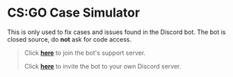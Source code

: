 # CS:GO Case Simulator
This is only used to fix cases and issues found in the Discord bot. The bot is closed source, do **not** ask for code access.
> Click **[here](https://dsc.gg/malletsoftware)** to join the bot's support server.
>
> Click **[here](https://dsc.gg/csgocs)** to invite the bot to your own Discord server.